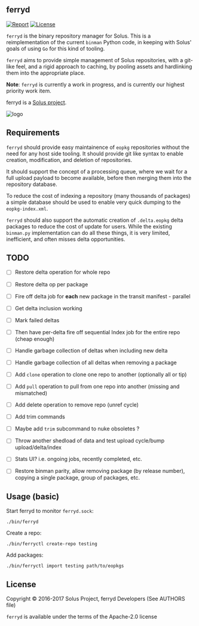 ferryd
--------

[![Report](https://goreportcard.com/badge/github.com/solus-project/binman)](https://goreportcard.com/report/github.com/solus-project/ferryd) [![License](https://img.shields.io/badge/License-Apache%202.0-blue.svg)](https://opensource.org/licenses/Apache-2.0)

`ferryd` is the binary repository manager for Solus. This is a reimplementation of the current `binman` Python code, in keeping with Solus' goals of using `Go` for this kind of tooling.

`ferryd` aims to provide simple management of Solus repositories, with a git-like feel, and a rigid approach to caching, by pooling assets and hardlinking them into the appropriate place.


**Note**: `ferryd` is currently a work in progress, and is currently our highest priority work item.

ferryd is a [Solus project](https://solus-project.com/).

![logo](https://build.solus-project.com/logo.png)

Requirements
------------

`ferryd` should provide easy maintainence of `eopkg` repositories without the need for any host side tooling. It should provide git like syntax to enable creation, modification, and deletion of repositories.

It should support the concept of a processing queue, where we wait for a full upload payload to become available, before then merging them into the repository database.

To reduce the cost of indexing a repository (many thousands of packages) a simple database should be used to enable very quick dumping to the `eopkg-index.xml`.

`ferryd` should also support the automatic creation of `.delta.eopkg` delta packages to reduce the cost of update for users. While the existing `binman.py` implementation can do all these things, it is very limited, inefficient, and often misses delta opportunities.

TODO
----

 - [ ] Restore delta operation for whole repo
 - [ ] Restore delta op per package
 - [ ] Fire off delta job for **each** new package in the transit manifest - parallel
 - [ ] Get delta inclusion working
 - [ ] Mark failed deltas
 - [ ] Then have per-delta fire off sequential Index job for the entire repo (cheap enough)
 - [ ] Handle garbage collection of deltas when including new delta
 - [ ] Handle garbage collection of all deltas when removing a package
 - [ ] Add `clone` operation to clone one repo to another (optionally all or tip)
 - [ ] Add `pull` operation to pull from one repo into another (missing and mismatched)
 - [ ] Add delete operation to remove repo (unref cycle)
 - [ ] Add trim commands
 - [ ] Maybe add `trim` subcommand to nuke obsoletes ?
 - [ ] Throw another shedload of data and test upload cycle/bump upload/delta/index
 - [ ] Stats UI? i.e. ongoing jobs, recently completed, etc.
 - [ ] Restore binman parity, allow removing package (by release number), copying a single package, group of packages, etc.


Usage (basic)
-------------

Start ferryd to monitor `ferryd.sock`:

    ./bin/ferryd

Create a repo:

    ./bin/ferryctl create-repo testing

Add packages:

    ./bin/ferryctl import testing path/to/eopkgs

License
-------

Copyright © 2016-2017 Solus Project, ferryd Developers (See AUTHORS file)

`ferryd` is available under the terms of the Apache-2.0 license
